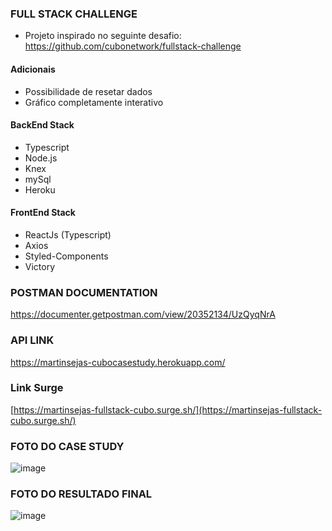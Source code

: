 ### FULL STACK CHALLENGE

- Projeto inspirado no seguinte desafio:
https://github.com/cubonetwork/fullstack-challenge 

#### Adicionais

- Possibilidade de resetar dados 
- Gráfico completamente interativo

#### BackEnd Stack
- Typescript
- Node.js
- Knex
- mySql
- Heroku

#### FrontEnd Stack
- ReactJs (Typescript)
- Axios
- Styled-Components
- Victory

### POSTMAN DOCUMENTATION 
https://documenter.getpostman.com/view/20352134/UzQyqNrA 

### API LINK
https://martinsejas-cubocasestudy.herokuapp.com/ 

### Link Surge
[https://martinsejas-fullstack-cubo.surge.sh/](https://martinsejas-fullstack-cubo.surge.sh/)

### FOTO DO CASE STUDY
![image](https://user-images.githubusercontent.com/99181273/180505866-a7afc448-a712-46e5-b1a8-5e6c0a73e8ba.png)

### FOTO DO RESULTADO FINAL 
![image](https://user-images.githubusercontent.com/99181273/180505955-e7e7041f-3905-4d04-b6c7-a6e2d068f303.png)
